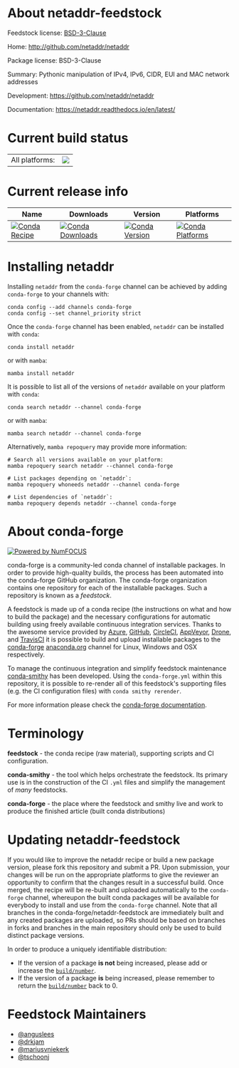 About netaddr-feedstock
=======================

Feedstock license: [BSD-3-Clause](https://github.com/conda-forge/netaddr-feedstock/blob/main/LICENSE.txt)

Home: http://github.com/netaddr/netaddr

Package license: BSD-3-Clause

Summary: Pythonic manipulation of IPv4, IPv6, CIDR, EUI and MAC network addresses

Development: https://github.com/netaddr/netaddr

Documentation: https://netaddr.readthedocs.io/en/latest/

Current build status
====================


<table><tr><td>All platforms:</td>
    <td>
      <a href="https://dev.azure.com/conda-forge/feedstock-builds/_build/latest?definitionId=5633&branchName=main">
        <img src="https://dev.azure.com/conda-forge/feedstock-builds/_apis/build/status/netaddr-feedstock?branchName=main">
      </a>
    </td>
  </tr>
</table>

Current release info
====================

| Name | Downloads | Version | Platforms |
| --- | --- | --- | --- |
| [![Conda Recipe](https://img.shields.io/badge/recipe-netaddr-green.svg)](https://anaconda.org/conda-forge/netaddr) | [![Conda Downloads](https://img.shields.io/conda/dn/conda-forge/netaddr.svg)](https://anaconda.org/conda-forge/netaddr) | [![Conda Version](https://img.shields.io/conda/vn/conda-forge/netaddr.svg)](https://anaconda.org/conda-forge/netaddr) | [![Conda Platforms](https://img.shields.io/conda/pn/conda-forge/netaddr.svg)](https://anaconda.org/conda-forge/netaddr) |

Installing netaddr
==================

Installing `netaddr` from the `conda-forge` channel can be achieved by adding `conda-forge` to your channels with:

```
conda config --add channels conda-forge
conda config --set channel_priority strict
```

Once the `conda-forge` channel has been enabled, `netaddr` can be installed with `conda`:

```
conda install netaddr
```

or with `mamba`:

```
mamba install netaddr
```

It is possible to list all of the versions of `netaddr` available on your platform with `conda`:

```
conda search netaddr --channel conda-forge
```

or with `mamba`:

```
mamba search netaddr --channel conda-forge
```

Alternatively, `mamba repoquery` may provide more information:

```
# Search all versions available on your platform:
mamba repoquery search netaddr --channel conda-forge

# List packages depending on `netaddr`:
mamba repoquery whoneeds netaddr --channel conda-forge

# List dependencies of `netaddr`:
mamba repoquery depends netaddr --channel conda-forge
```


About conda-forge
=================

[![Powered by
NumFOCUS](https://img.shields.io/badge/powered%20by-NumFOCUS-orange.svg?style=flat&colorA=E1523D&colorB=007D8A)](https://numfocus.org)

conda-forge is a community-led conda channel of installable packages.
In order to provide high-quality builds, the process has been automated into the
conda-forge GitHub organization. The conda-forge organization contains one repository
for each of the installable packages. Such a repository is known as a *feedstock*.

A feedstock is made up of a conda recipe (the instructions on what and how to build
the package) and the necessary configurations for automatic building using freely
available continuous integration services. Thanks to the awesome service provided by
[Azure](https://azure.microsoft.com/en-us/services/devops/), [GitHub](https://github.com/),
[CircleCI](https://circleci.com/), [AppVeyor](https://www.appveyor.com/),
[Drone](https://cloud.drone.io/welcome), and [TravisCI](https://travis-ci.com/)
it is possible to build and upload installable packages to the
[conda-forge](https://anaconda.org/conda-forge) [anaconda.org](https://anaconda.org/)
channel for Linux, Windows and OSX respectively.

To manage the continuous integration and simplify feedstock maintenance
[conda-smithy](https://github.com/conda-forge/conda-smithy) has been developed.
Using the ``conda-forge.yml`` within this repository, it is possible to re-render all of
this feedstock's supporting files (e.g. the CI configuration files) with ``conda smithy rerender``.

For more information please check the [conda-forge documentation](https://conda-forge.org/docs/).

Terminology
===========

**feedstock** - the conda recipe (raw material), supporting scripts and CI configuration.

**conda-smithy** - the tool which helps orchestrate the feedstock.
                   Its primary use is in the construction of the CI ``.yml`` files
                   and simplify the management of *many* feedstocks.

**conda-forge** - the place where the feedstock and smithy live and work to
                  produce the finished article (built conda distributions)


Updating netaddr-feedstock
==========================

If you would like to improve the netaddr recipe or build a new
package version, please fork this repository and submit a PR. Upon submission,
your changes will be run on the appropriate platforms to give the reviewer an
opportunity to confirm that the changes result in a successful build. Once
merged, the recipe will be re-built and uploaded automatically to the
`conda-forge` channel, whereupon the built conda packages will be available for
everybody to install and use from the `conda-forge` channel.
Note that all branches in the conda-forge/netaddr-feedstock are
immediately built and any created packages are uploaded, so PRs should be based
on branches in forks and branches in the main repository should only be used to
build distinct package versions.

In order to produce a uniquely identifiable distribution:
 * If the version of a package **is not** being increased, please add or increase
   the [``build/number``](https://docs.conda.io/projects/conda-build/en/latest/resources/define-metadata.html#build-number-and-string).
 * If the version of a package **is** being increased, please remember to return
   the [``build/number``](https://docs.conda.io/projects/conda-build/en/latest/resources/define-metadata.html#build-number-and-string)
   back to 0.

Feedstock Maintainers
=====================

* [@anguslees](https://github.com/anguslees/)
* [@drkjam](https://github.com/drkjam/)
* [@mariusvniekerk](https://github.com/mariusvniekerk/)
* [@tschoonj](https://github.com/tschoonj/)

